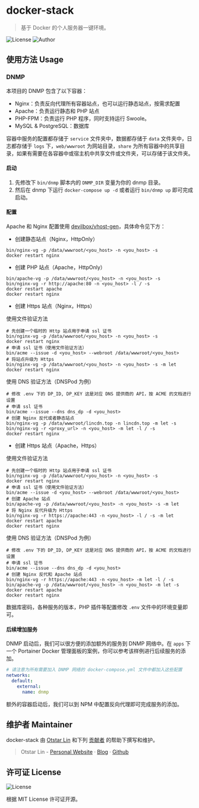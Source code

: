 # docker-stack

> 基于 Docker 的个人服务器一键环境。

![License](https://img.shields.io/github/license/syfxlin/docker-stack.svg?style=flat-square) ![Author](https://img.shields.io/badge/Author-Otstar%20Lin-blue.svg?style=flat-square)

## 使用方法 Usage

### DNMP

本项目的 DNMP 包含了以下容器：

- Nginx：负责反向代理所有容器站点，也可以运行静态站点，按需求配置
- Apache：负责运行静态和 PHP 站点
- PHP-FPM：负责运行 PHP 程序，同时支持运行 Swoole。
- MySQL & PostgreSQL：数据库

容器中服务的配置都存储于 `service` 文件夹中，数据都存储于 `data` 文件夹中，日志都存储于 `logs` 下，`web/wwwroot` 为网站目录，`share`
为所有容器中的共享目录，如果有需要在各容器中或宿主机中共享文件或文件夹，可以存储于该文件夹。

#### 启动

1. 先修改下 `bin/dnmp` 脚本内的 `DNMP_DIR` 变量为你的 dnmp 目录。
2. 然后在 dnmp 下运行 `docker-compose up -d` 或者运行 `bin/dnmp up` 即可完成启动。

#### 配置

Apache 和 Nginx 配置使用 [devilbox/vhost-gen](https://github.com/devilbox/vhost-gen)，具体命令见下方：

- 创建静态站点（Nginx，HttpOnly）

```shell
bin/nginx-vg -p /data/wwwroot/<you_host> -n <you_host> -s
docker restart nginx
```

- 创建 PHP 站点（Apache，HttpOnly）

```shell
bin/apache-vg -p /data/wwwroot/<you_host> -n <you_host> -s
bin/nginx-vg -r http://apache:80 -n <you_host> -l / -s
docker restart apache
docker restart nginx
```

- 创建 Https 站点（Nginx，Https）

使用文件验证方法

```shell
# 先创建一个临时的 Http 站点用于申请 ssl 证书
bin/nginx-vg -p /data/wwwroot/<you_host> -n <you_host> -s
docker restart nginx
# 申请 ssl 证书（使用文件验证方法）
bin/acme --issue -d <you_host> --webroot /data/wwwroot/<you_host>
# 将站点升级为 Https
bin/nginx-vg -p /data/wwwroot/<you_host> -n <you_host> -s -m let
docker restart nginx
```

使用 DNS 验证方法（DNSPod 为例）

```shell
# 修改 .env 下的 DP_ID, DP_KEY 这是对应 DNS 提供商的 API，按 ACME 的文档进行设置
# 申请 ssl 证书
bin/acme --issue --dns dns_dp -d <you_host>
# 创建 Nginx 反代或者静态站点
bin/nginx-vg -p /data/wwwroot/lincdn.top -n lincdn.top -m let -s
bin/nginx-vg -r <proxy_url> -n <you_host> -m let -l / -s
docker restart nginx
```

- 创建 Https 站点（Apache，Https）

使用文件验证方法

```shell
# 先创建一个临时的 Http 站点用于申请 ssl 证书
bin/nginx-vg -p /data/wwwroot/<you_host> -n <you_host> -s
docker restart nginx
# 申请 ssl 证书（使用文件验证方法）
bin/acme --issue -d <you_host> --webroot /data/wwwroot/<you_host>
# 创建 Apache 站点
bin/apache-vg -p /data/wwwroot/<you_host> -n <you_host> -s -m let
# 将 Nginx 反代升级为 Https
bin/nginx-vg -r https://apache:443 -n <you_host> -l / -s -m let
docker restart apache
docker restart nginx
```

使用 DNS 验证方法（DNSPod 为例）

```shell
# 修改 .env 下的 DP_ID, DP_KEY 这是对应 DNS 提供商的 API，按 ACME 的文档进行设置
# 申请 ssl 证书
bin/acme --issue --dns dns_dp -d <you_host>
# 创建 Nginx 反代和 Apache 站点
bin/nginx-vg -r https://apache:443 -n <you_host> -m let -l / -s
bin/apache-vg -p /data/wwwroot/<you_host> -n <you_host> -m let -s
docker restart apache
docker restart nginx
```

数据库密码，各种服务的版本，PHP 插件等配置修改 `.env` 文件中的环境变量即可。

#### 后续增加服务

DNMP 启动后，我们可以很方便的添加额外的服务到 DNMP 网络中。在 `apps` 下一个 Portainer Docker 管理面板的案例，你可以参考该样例进行后续服务的添加。

```yaml
# 请注意为所有需要加入 DNMP 网络的 docker-compose.yml 文件中都加入这些配置
networks:
  default:
    external:
      name: dnmp
```

额外的容器启动后，我们可以到 NPM 中配置反向代理即可完成服务的添加。

## 维护者 Maintainer

docker-stack 由 [Otstar Lin](https://ixk.me/)
和下列 [贡献者](https://github.com/syfxlin/docker-stack/graphs/contributors) 的帮助下撰写和维护。

> Otstar Lin - [Personal Website](https://ixk.me/) · [Blog](https://blog.ixk.me/) · [Github](https://github.com/syfxlin)

## 许可证 License

![License](https://img.shields.io/github/license/syfxlin/docker-stack.svg?style=flat-square)

根据 MIT License 许可证开源。
